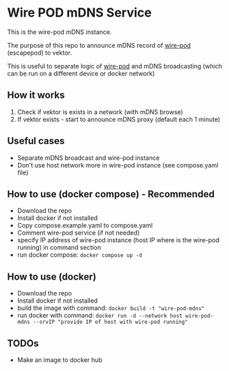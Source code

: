 # Wire POD mDNS Service

This is the wire-pod mDNS instance.

The purpose of this repo to announce mDNS record of [wire-pod](https://github.com/kercre123/wire-pod) (escapepod) to vektor.

This is useful to separate logic of [wire-pod](https://github.com/kercre123/wire-pod) and mDNS broadcasting (which can be run on a different device or docker network)

## How it works

1) Check if vektor is exists in a network (with mDNS browse)
2) If vektor exists - start to announce mDNS proxy (default each 1 minute)

## Useful cases

- Separate mDNS broadcast and wire-pod instance
- Don't use host network more in wire-pod instance (see compose.yaml file)

## How to use (docker compose) - Recommended

- Download the repo
- Install docker if not installed
- Copy compose.example.yaml to compose.yaml
- Comment wire-pod service (if not needed)
- specify IP address of wire-pod instance (host IP where is the wire-pod running) in command section
- run docker compose: `docker compose up -d`

## How to use (docker)

- Download the repo
- Install docker if not installed
- build the image with command: `docker build -t "wire-pod-mdns"`
- run docker with command: `docker run -d --network host wire-pod-mdns --srvIP "provide IP of host with wire-pod running"`

## TODOs

- Make an image to docker hub

